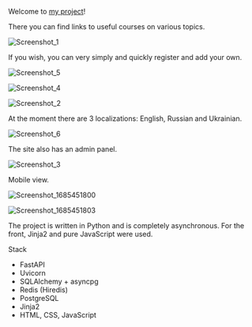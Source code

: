Welcome to [my project](https://tutorials-project.onrender.com/tt/1)!

There you can find links to useful courses on various topics.

![Screenshot_1](https://github.com/hardglitch/it_tutorials_project/assets/49201692/74b475b5-3b6a-4471-90f5-f57c0c495a60)


If you wish, you can very simply and quickly register and add your own.

![Screenshot_5](https://github.com/hardglitch/it_tutorials_project/assets/49201692/fbe907de-71fc-4a2b-8db7-dc8569d73f27)

![Screenshot_4](https://github.com/hardglitch/it_tutorials_project/assets/49201692/d1e25a83-4d77-4dc3-8eb9-120245a915e8)

![Screenshot_2](https://github.com/hardglitch/it_tutorials_project/assets/49201692/2b331d79-b8eb-4721-9a6c-bffabf77c512)


At the moment there are 3 localizations: English, Russian and Ukrainian.

![Screenshot_6](https://github.com/hardglitch/it_tutorials_project/assets/49201692/550b97e2-3c38-470a-a3d3-f97498b032d8)


The site also has an admin panel.

![Screenshot_3](https://github.com/hardglitch/it_tutorials_project/assets/49201692/6a923a18-40d1-49d0-856d-ce79cfa943be)


Mobile view.

![Screenshot_1685451800](https://github.com/hardglitch/it_tutorials_project/assets/49201692/bda9eff5-56c9-49c2-92cf-d740395c72e4)

![Screenshot_1685451803](https://github.com/hardglitch/it_tutorials_project/assets/49201692/bec6b4c6-c746-4f0a-9571-68b2154cf723)


The project is written in Python and is completely asynchronous.
For the front, Jinja2 and pure JavaScript were used.

Stack
- FastAPI
- Uvicorn
- SQLAlchemy + asyncpg
- Redis (Hiredis)
- PostgreSQL
- Jinja2
- HTML, CSS, JavaScript

